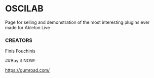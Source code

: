 # OSCILAB

Page for selling and demonstration of the most interesting plugins ever made for Ableton Live

### CREATORS

Finis Fouchinis


##Buy it NOW!

https://gumroad.com/




